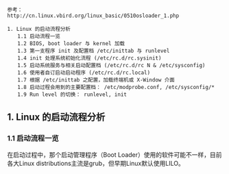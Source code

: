 ```
参考：
http://cn.linux.vbird.org/linux_basic/0510osloader_1.php

1. Linux 的启动流程分析
　　1.1 启动流程一览
　　1.2 BIOS, boot loader 与 kernel 加载
　　1.3 第一支程序 init 及配置档 /etc/inittab 与 runlevel
　　1.4 init 处理系统初始化流程 (/etc/rc.d/rc.sysinit)
　　1.5 启动系统服务与相关启动配置档 (/etc/rc.d/rc N & /etc/sysconfig)
　　1.6 使用者自订启动启动程序 (/etc/rc.d/rc.local)
　　1.7 根据 /etc/inittab 之配置，加载终端机或 X-Window 介面
　　1.8 启动过程会用到的主要配置档： /etc/modprobe.conf, /etc/sysconfig/*
　　1.9 Run level 的切换： runlevel, init
```

## 1. Linux 的启动流程分析

### 1.1 启动流程一览

在启动过程中，那个启动管理程序（Boot Loader）使用的软件可能不一样，目前各大Linux distributions主流是grub，但早期Linux默认使用LILO。